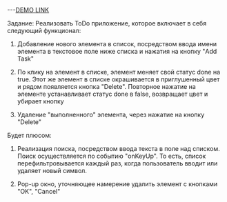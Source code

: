 ---[DEMO LINK](https://panasiuk-yuriy.github.io/todo_test_project)

Задание: Реализовать ToDo приложение, которое включает в себя следующий функционал:

1. Добавление нового элемента в список, посредством ввода имени элемента в текстовое поле ниже списка и нажатия на кнопку "Add Task"

2. По клику на элемент в списке, элемент меняет свой статус done на true. Этот же элемент в списке окрашивается в приглушенный цвет и рядом появляется кнопка "Delete".
Повторное нажатие на элементе устанавливает статус done в false, возвращает цвет и убирает кнопку

3. Удаление "выполненного" элемента, через нажатие на кнопку "Delete"

Будет плюсом:
1. Реализация поиска, посредством ввода текста в поле над списком. Поиск осуществляется по событию "onKeyUp".
То есть, список перефильтровывается каждый раз, когда пользователь вводит или удаляет новый символ.

2. Pop-up окно, уточняющее намерение удалить элемент с кнопками "OK", "Cancel"

